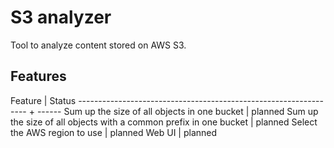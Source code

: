 # S3 analyzer

Tool to analyze content stored on AWS S3.

## Features

Feature                                                           | Status
----------------------------------------------------------------- + ------
Sum up the size of all objects in one bucket                      | planned
Sum up the size of all objects with a common prefix in one bucket | planned
Select the AWS region to use                                      | planned
Web UI                                                            | planned

